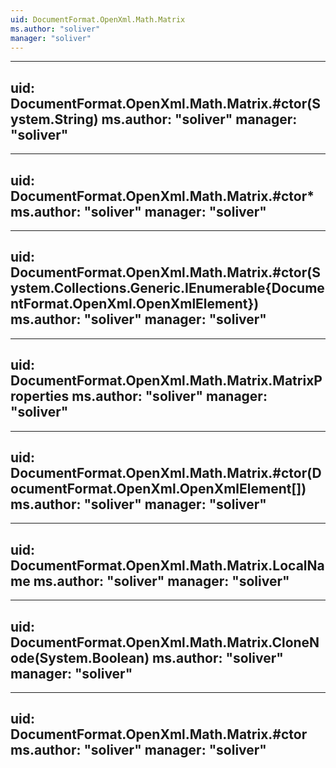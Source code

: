 ```yaml
---
uid: DocumentFormat.OpenXml.Math.Matrix
ms.author: "soliver"
manager: "soliver"
---
```


---
uid: DocumentFormat.OpenXml.Math.Matrix.#ctor(System.String)
ms.author: "soliver"
manager: "soliver"
---

---
uid: DocumentFormat.OpenXml.Math.Matrix.#ctor*
ms.author: "soliver"
manager: "soliver"
---

---
uid: DocumentFormat.OpenXml.Math.Matrix.#ctor(System.Collections.Generic.IEnumerable{DocumentFormat.OpenXml.OpenXmlElement})
ms.author: "soliver"
manager: "soliver"
---

---
uid: DocumentFormat.OpenXml.Math.Matrix.MatrixProperties
ms.author: "soliver"
manager: "soliver"
---

---
uid: DocumentFormat.OpenXml.Math.Matrix.#ctor(DocumentFormat.OpenXml.OpenXmlElement[])
ms.author: "soliver"
manager: "soliver"
---

---
uid: DocumentFormat.OpenXml.Math.Matrix.LocalName
ms.author: "soliver"
manager: "soliver"
---

---
uid: DocumentFormat.OpenXml.Math.Matrix.CloneNode(System.Boolean)
ms.author: "soliver"
manager: "soliver"
---

---
uid: DocumentFormat.OpenXml.Math.Matrix.#ctor
ms.author: "soliver"
manager: "soliver"
---
